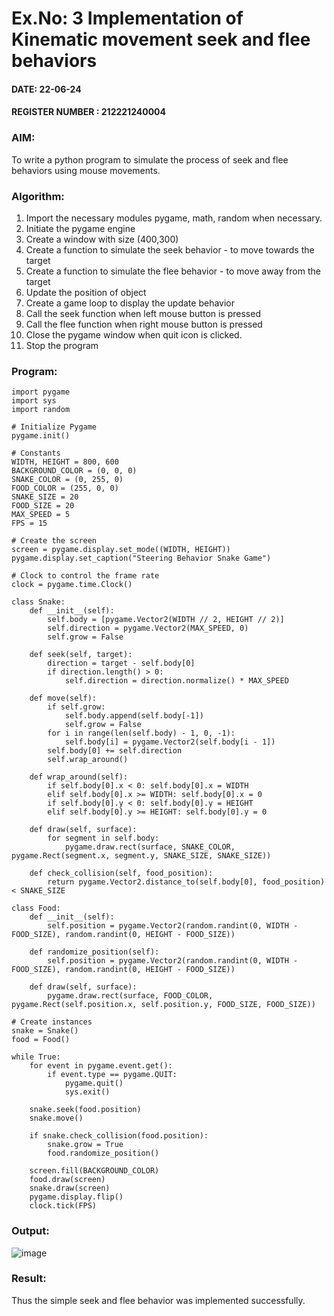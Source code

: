 # Ex.No: 3  Implementation of Kinematic movement seek and flee behaviors 
#### DATE: 22-06-24                                                                   
#### REGISTER NUMBER : 212221240004
### AIM: 
To write a python program to simulate the process of seek and flee behaviors using mouse movements.
### Algorithm:
1. Import the necessary modules pygame, math, random when necessary.
2. Initiate the pygame engine
3. Create a window with size (400,300)
4. Create a function to simulate the seek behavior - to move towards the target 
5. Create a function to simulate the flee behavior - to move away from the target 
6. Update the position of object
7. Create a game loop to display the update behavior
8. Call the seek function when left mouse button is pressed
9. Call the flee function when right mouse button is pressed
10. Close the pygame window when quit icon is clicked.
11. Stop the program
### Program:
```
import pygame
import sys
import random

# Initialize Pygame
pygame.init()

# Constants
WIDTH, HEIGHT = 800, 600
BACKGROUND_COLOR = (0, 0, 0)
SNAKE_COLOR = (0, 255, 0)
FOOD_COLOR = (255, 0, 0)
SNAKE_SIZE = 20
FOOD_SIZE = 20
MAX_SPEED = 5
FPS = 15

# Create the screen
screen = pygame.display.set_mode((WIDTH, HEIGHT))
pygame.display.set_caption("Steering Behavior Snake Game")

# Clock to control the frame rate
clock = pygame.time.Clock()

class Snake:
    def __init__(self):
        self.body = [pygame.Vector2(WIDTH // 2, HEIGHT // 2)]
        self.direction = pygame.Vector2(MAX_SPEED, 0)
        self.grow = False

    def seek(self, target):
        direction = target - self.body[0]
        if direction.length() > 0:
            self.direction = direction.normalize() * MAX_SPEED

    def move(self):
        if self.grow:
            self.body.append(self.body[-1])
            self.grow = False
        for i in range(len(self.body) - 1, 0, -1):
            self.body[i] = pygame.Vector2(self.body[i - 1])
        self.body[0] += self.direction
        self.wrap_around()

    def wrap_around(self):
        if self.body[0].x < 0: self.body[0].x = WIDTH
        elif self.body[0].x >= WIDTH: self.body[0].x = 0
        if self.body[0].y < 0: self.body[0].y = HEIGHT
        elif self.body[0].y >= HEIGHT: self.body[0].y = 0

    def draw(self, surface):
        for segment in self.body:
            pygame.draw.rect(surface, SNAKE_COLOR, pygame.Rect(segment.x, segment.y, SNAKE_SIZE, SNAKE_SIZE))

    def check_collision(self, food_position):
        return pygame.Vector2.distance_to(self.body[0], food_position) < SNAKE_SIZE

class Food:
    def __init__(self):
        self.position = pygame.Vector2(random.randint(0, WIDTH - FOOD_SIZE), random.randint(0, HEIGHT - FOOD_SIZE))

    def randomize_position(self):
        self.position = pygame.Vector2(random.randint(0, WIDTH - FOOD_SIZE), random.randint(0, HEIGHT - FOOD_SIZE))

    def draw(self, surface):
        pygame.draw.rect(surface, FOOD_COLOR, pygame.Rect(self.position.x, self.position.y, FOOD_SIZE, FOOD_SIZE))

# Create instances
snake = Snake()
food = Food()

while True:
    for event in pygame.event.get():
        if event.type == pygame.QUIT:
            pygame.quit()
            sys.exit()

    snake.seek(food.position)
    snake.move()

    if snake.check_collision(food.position):
        snake.grow = True
        food.randomize_position()

    screen.fill(BACKGROUND_COLOR)
    food.draw(screen)
    snake.draw(screen)
    pygame.display.flip()
    clock.tick(FPS)
```
### Output:

![image](https://github.com/user-attachments/assets/bd77d2fc-d8e8-4ac9-a371-61a97c193fe2)


### Result:
Thus the simple seek and flee behavior was implemented successfully.
